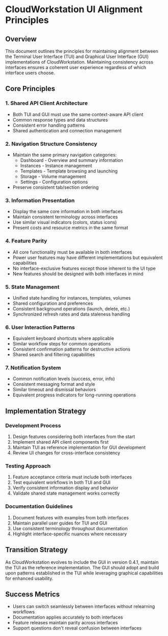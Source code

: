 # CloudWorkstation UI Alignment Principles

## Overview

This document outlines the principles for maintaining alignment between the Terminal User Interface (TUI) and Graphical User Interface (GUI) implementations of CloudWorkstation. Maintaining consistency across interfaces ensures a coherent user experience regardless of which interface users choose.

## Core Principles

### 1. Shared API Client Architecture

- Both TUI and GUI must use the same context-aware API client
- Common response types and data structures
- Consistent error handling patterns
- Shared authentication and connection management

### 2. Navigation Structure Consistency

- Maintain the same primary navigation categories:
  - Dashboard - Overview and summary information
  - Instances - Instance management
  - Templates - Template browsing and launching
  - Storage - Volume management
  - Settings - Configuration options
- Preserve consistent tab/section ordering

### 3. Information Presentation

- Display the same core information in both interfaces
- Maintain consistent terminology across interfaces
- Use similar visual indicators (colors, status icons)
- Present costs and resource metrics in the same format

### 4. Feature Parity

- All core functionality must be available in both interfaces
- Power user features may have different implementations but equivalent capabilities
- No interface-exclusive features except those inherent to the UI type
- New features should be designed with both interfaces in mind

### 5. State Management

- Unified state handling for instances, templates, volumes
- Shared configuration and preferences
- Consistent background operations (launch, delete, etc.)
- Synchronized refresh rates and data staleness handling

### 6. User Interaction Patterns

- Equivalent keyboard shortcuts where applicable
- Similar workflow steps for common operations
- Consistent confirmation patterns for destructive actions
- Shared search and filtering capabilities

### 7. Notification System

- Common notification levels (success, error, info)
- Consistent messaging format and style
- Similar timeout and dismissal behaviors
- Equivalent progress indicators for long-running operations

## Implementation Strategy

### Development Process

1. Design features considering both interfaces from the start
2. Implement shared API client components first
3. Maintain TUI as reference implementation for GUI development
4. Review UI changes for cross-interface consistency

### Testing Approach

1. Feature acceptance criteria must include both interfaces
2. Test equivalent workflows in both TUI and GUI
3. Verify consistent information display and behavior
4. Validate shared state management works correctly

### Documentation Guidelines

1. Document features with examples from both interfaces
2. Maintain parallel user guides for TUI and GUI
3. Use consistent terminology throughout documentation
4. Highlight interface-specific nuances where necessary

## Transition Strategy

As CloudWorkstation evolves to include the GUI in version 0.4.1, maintain the TUI as the reference implementation. The GUI should adopt and build upon patterns established in the TUI while leveraging graphical capabilities for enhanced usability.

## Success Metrics

- Users can switch seamlessly between interfaces without relearning workflows
- Documentation applies accurately to both interfaces
- Feature releases maintain parity across interfaces
- Support questions don't reveal confusion between interfaces
